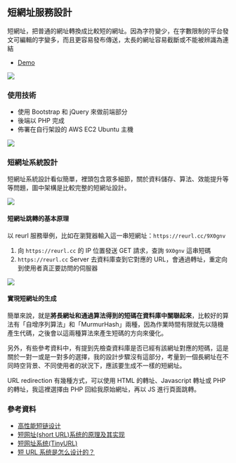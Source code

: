 ## 短網址服務設計
短網址，把普通的網址轉換成比較短的網址。因為字符變少，在字數限制的平台發文可編輯的字變多，而且更容易發布傳送，太長的網址容易截斷或不能被辨識為連結

- [Demo](http://oldfish.tw/tinyurl/)

![](https://i.imgur.com/bkMr7Zl.gif)


### 使用技術
- 使用 Bootstrap 和 jQuery 來做前端部分
- 後端以 PHP 完成
- 佈署在⾃⾏架設的 AWS EC2 Ubuntu 主機

![](https://i.imgur.com/dFH1CMT.jpg)

### 短網址系統設計
短網址系統設計看似簡單，裡頭包含眾多細節，關於資料儲存、算法、效能提升等等問題，圖中架構是比較完整的短網址設計。

![](https://i.imgur.com/Cpn43tO.png)

#### 短網址跳轉的基本原理
以 reurl 服務舉例，比如在瀏覽器輸入這一串短網址：`https://reurl.cc/9X0gnv`

1. 向 `https://reurl.cc` 的 IP 位置發送 GET 請求，查詢 `9X0gnv` 這串短碼
2. `https://reurl.cc` Server 去資料庫查到它對應的 URL，會通過轉址，重定向到使用者真正要訪問的伺服器

![](https://i.imgur.com/PeK7Pc2.png)


#### 實現短網址的生成
簡單來說，就是**將長網址和通過算法得到的短碼在資料庫中關聯起來**，比較好的算法有「自增序列算法」和「MurmurHash」兩種，因為作業時間有限就先以隨機產生代碼，之後會以這兩種算法來產生短碼的方向來優化。

另外，有些參考資料中，有提到先檢查資料庫是否已經有該網址對應的短碼，這是關於一對一或是一對多的選擇，我的設計步驟沒有這部分，考量到一個長網址在不同時空背景、不同使用者的狀況下，應該要生成不一樣的短網址。

URL redirection 有幾種方式，可以使用 HTML 的轉址、Javascript 轉址或 PHP 的轉址，我這裡選擇由 PHP 回給我原始網址，再以 JS 進行頁面跳轉。


### 參考資料
* [高性能短链设计](https://juejin.im/post/6844904090602848270)
* [短网址(short URL)系统的原理及其实现](https://hufangyun.com/2017/short-url/)
* [短网址系统(TinyURL)](https://www.bookstack.cn/read/system-design/cn-tinyurl.md)
* [短 URL 系统是怎么设计的？](https://www.zhihu.com/question/29270034)
